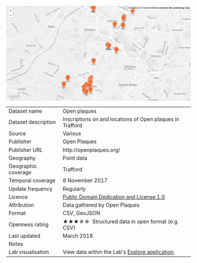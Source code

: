 [<img src="thumbnail.png">](trafford_open_plaques_styled.geojson)
</br>

<table>
<tr>
	<td>Dataset name</td>
	<td>Open plaques</td>
</tr>
<tr>
	<td>Dataset description</td>
	<td>Inscriptions on and locations of Open plaques in Trafford</td>
</tr>
<tr>
	<td>Source</td>
	<td>Various</td>
</tr>
<tr>
	<td>Publisher</td>
	<td>Open Plaques</td>
</tr>
<tr>
	<td>Publisher URL</td>
	<td><a href="http://openplaques.org/"></a>http://openplaques.org/</td>
</tr>
<tr>
	<td>Geography</td>
	<td>Point data</td>
</tr>
<tr>
	<td>Geographic coverage</td>
	<td>Trafford</td>
</tr>
<tr>
	<td>Temporal coverage</td>
	<td>8 November 2017</td>
</tr>
<tr>
	<td>Update frequency</td>
	<td>Regularly</td>
</tr>
<tr>
	<td>Licence</td>
	<td><a href="http://www.opendatacommons.org/licenses/pddl/summary/">Public Domain Dedication and License 1.0</a></td>
</tr>
<tr>
	<td>Attribution</td>
	<td>Data gathered by Open Plaques</td>
</tr>
<tr>
	<td>Format</td>
	<td>CSV, GeoJSON</td>
</tr>
<tr>
	<td>Openness rating</td>
	<td>&#9733&#9733&#9733&#9734&#9734&nbsp; Structured data in open format (e.g. CSV)</td>
</tr>
<tr>
	<td>Last updated</td>
	<td>March 2018</td>
</tr>
<tr>
	<td>Notes</td>
	<td></td>
</tr>
<tr>
	<td>Lab visualisation</td>
	<td>View data within the Lab's <a href="https://www.trafforddatalab.io/maps/explore/index.html?dataset=open_plaques">Explore application</a>.</td>
</tr>
</table>
